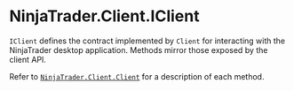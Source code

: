 # NinjaTrader.Client.IClient

`IClient` defines the contract implemented by `Client` for interacting with the NinjaTrader desktop application. Methods mirror those exposed by the client API.

Refer to [`NinjaTrader.Client.Client`](NinjaTrader.Client.Client.md) for a description of each method.
